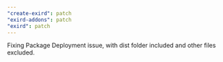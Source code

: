```yaml
---
"create-exird": patch
"exird-addons": patch
"exird": patch
---
```


Fixing Package Deployment issue, with dist folder included and other files excluded.